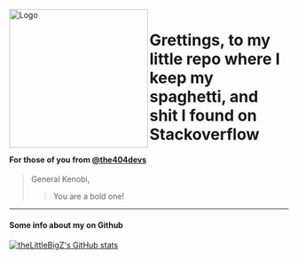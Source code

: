<img src="the403-profile-photoV5.5.png" alt="Logo" width="250" height="250" align=left>

# Grettings, to my little repo where I keep my spaghetti, and shit I found on Stackoverflow

#### For those of you from [@the404devs](https://github.com/the404devs)


> General Kenobi, 
>>  You are a bold one!

---
#### Some info about my on Github
[![theLittleBigZ's GitHub stats](https://github-readme-stats.vercel.app/api?username=theLittleBigZ&show_icons=true&theme=dracula)](https://the403.ml/)
